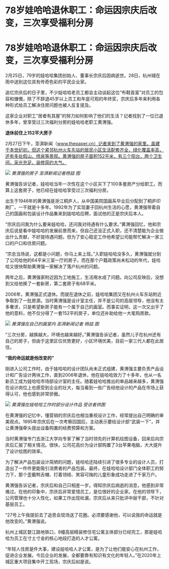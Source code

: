 # 78岁娃哈哈退休职工：命运因宗庆后改变，三次享受福利分房

# 78岁娃哈哈退休职工：命运因宗庆后改变，三次享受福利分房

2月25日，79岁的娃哈哈集团创始人、董事长宗庆后因病逝世。28日，杭州城在雨中送别这位具有传奇色彩的平民企业家。

追忆宗庆后的日子里，不少娃哈哈老员工都会主动谈起这位“布鞋首富”对员工的包容和慷慨，除了不辞退45岁以上员工和年底可观的年终奖，宗庆后多年来利用各种形式给员工解决住房问题也被人反复提及。

这家企业对职工“居者有其屋”的努力如何影响了他们的生活？记者找到了一位已退休多年，曾享受过三次福利分房的娃哈哈老职工黄渭强。

**退休前住上152平大房子**

2月27日下午，澎湃新闻（www.thepaper.cn）记者来到了黄渭强的家里。虽建于本世纪初，但这个紧邻杭州火车东站的居民小区生活配套齐全，绿化覆盖率高，还有多处假山、喷泉等景观。黄渭强的房子面积152平米，有三个阳台，两个卫生间，采光充足、装修简约大气。

![](https://inews.gtimg.com/om_bt/Ozsot5OAHkZOJ407enyuq55ipIDEf_i2olKqg0uVx8oCMAA/1000)
_黄渭强的房子 澎湃新闻记者杨喆 图_

黄渭强告诉记者，娃哈哈当年一次性在这个小区买下了100多套房产分给职工。而算上这套房子，他已经在娃哈哈享受过三次福利分房。

出生于1946年的黄渭强是浙江桐庐人，从中国美院国画系毕业后分配到了桐庐印刷厂，一干就是十多年。1992年为了实现妻子回杭州生活的心愿，黄渭强带着自己的国画和包装设计作品集来到娃哈哈应聘，面试他的正是宗庆后本人。

“宗庆后问我为什么要来娃哈哈，还问我对待遇有什么要求。”黄渭强回忆，他和宗庆后说是看中娃哈哈的发展前景而来，但自己还没正式入职，还不清楚能为企业做出什么贡献，不好提待遇问题。但为了安心稳定工作他希望公司能帮忙解决一家三口的户口和住房问题。

“宗总当场说，这都是小问题，你马上来上班。”入职娃哈哈没多久，黄渭强就分到了公司给他的64平米三室一厅的房子。而在那个户籍政策尚未松动的年代，娃哈哈又很快帮助黄渭强一家解决了落户杭州的问题。

两年之后，黄渭强家附近因为工地施工，生活用水成了问题。向公司反映后，没想到又给他换了一套新房，第二套房子有68平米。

2006年，黄渭强正式退休。而就在退休之前，娃哈哈集团又在杭州火车东站附近争取到了一批房源。当时黄渭强是设计室主任，并不是公司的高层领导，他没有太多奢求，只是希望新房子能有一个属于自己的画室。而事实证明，这一次又出乎了他的意料，他不仅分得了一套152平的房子，单位还补助给他一大笔购房款。

![](https://inews.gtimg.com/om_bt/OrCdU8GWmsdS0bninOsI4zizCGF3oerXuKJBR_P6vn6bcAA/1000)
_黄渭强在自己的画室内 澎湃新闻记者 杨喆 图_

“三次分房，越换越大，环境也越来越好。”黄渭强告诉记者，虽然儿子在杭州还有自己的房子，但由于这里区位优势更好，小区环境优美，目前一家三代人都在此居住。

**“我的命运就是他改变的”**

刚进入公司工作时，由于娃哈哈的设计团队尚未正式组建，黄渭强主要负责产品设计和广告设计两块工作，直到2006年退休，他在娃哈哈效力了十多年，也从一名新员工成为娃哈哈市场部设计室的主任。随着娃哈哈推出的单品越来越多，黄渭强在设计岗位上也感受到企业的壮大，每当看到一些广告经他设计的产品在市场上获得认可，他也感到非常骄傲。

![](https://inews.gtimg.com/om_bt/ON_qdMM19KKaAZe8Ie6mn3iHg9-8iMjSeExxEPpx63nO4AA/1000)
_黄渭强在娃哈哈工作时部分设计作品 受访者供图_

在黄渭强的记忆中，懂营销的宗庆后也相当重视设计工作，经常提出自己明确的审美观点。1995年宗庆后在一次考察回国后，主动表示要给设计部“武装一下”，并让黄渭强牵头提出设备购置的经费预算和方案。

当时黄渭强专门去浙江大学向专家了解了当时领先的计算机绘图设备，回来后向宗庆后汇报了相关情况。很快，公司花高价为设计部购置了3台苹果电脑，大大提升了设计绘图的效率。

为了解决产品包装设计简陋的问题，娃哈哈还陆续引进了很多专业的设计人员，打造出了一件件更能吸引消费者的产品包装。最终，在娃哈哈设计部门全体职工的努力下，那个歪戴鸭舌帽、打着领结、笑容可掬的儿童形象成功走进了千家万户。

黄渭强告诉记者，宗庆后和自己只相差一岁。得知宗庆后病逝的消息，他感到非常难过。在他的印象中，宗庆后非常爱惜员工，是位很好的企业家。在他的领导下，公司管理也十分人性化，如果工作出现纰漏，宗庆后从来只批评中层干部，不针对基层员工。

“27号上午我提前去了追思会现场送了花圈。必须要感谢他，可以说我的命运就是他改变的。”黄渭强说。

杭州上城区婺江路地铁口，8幢高层精装修住宅公寓主体部分已经完工，那是娃哈哈为员工在寸土寸金的核心地段打造的人才公寓。

“年轻人住房是件大事，建设娃哈哈人才公寓，是为了让他们能安心在杭州工作，促进企业发展。今后企业的发展，全都要靠有知识有文化的年轻人。”在2020年上城区重大项目集中开工现场，宗庆后如是说。

